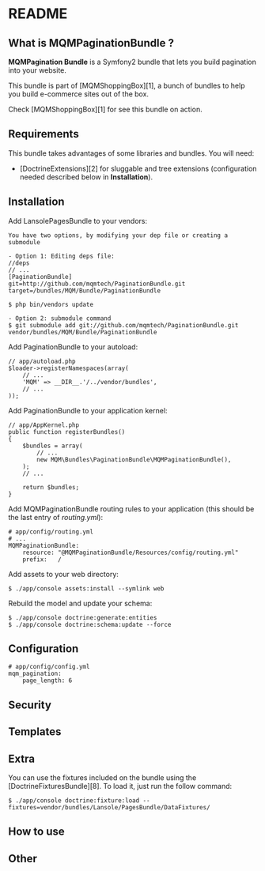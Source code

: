 README
======

What is MQMPaginationBundle ?
----------------------------

**MQMPagination Bundle** is a Symfony2 bundle that lets you build pagination into your website.

This bundle is part of [MQMShoppingBox][1], a bunch of bundles to help you build e-commerce sites out of the box.

Check [MQMShoppingBox][1] for see this bundle on action.

Requirements
------------

This bundle takes advantages of some libraries and bundles. You will need:

 * [DoctrineExtensions][2] for sluggable and tree extensions (configuration needed described below in **Installation**).

Installation
------------

Add LansolePagesBundle to your vendors:
	
	You have two options, by modifying your dep file or creating a submodule
	
	- Option 1: Editing deps file:
	//deps	
	// ...
	[PaginationBundle]
    git=http://github.com/mqmtech/PaginationBundle.git
    target=/bundles/MQM/Bundle/PaginationBundle
	
	$ php bin/vendors update

	- Option 2: submodule command
    $ git submodule add git://github.com/mqmtech/PaginationBundle.git vendor/bundles/MQM/Bundle/PaginationBundle

Add PaginationBundle to your autoload:

    // app/autoload.php
    $loader->registerNamespaces(array(
        // ...
        'MQM' => __DIR__.'/../vendor/bundles',
        // ...
    ));

Add PaginationBundle to your application kernel:

    // app/AppKernel.php
    public function registerBundles()
    {
        $bundles = array(
            // ...
            new MQM\Bundles\PaginationBundle\MQMPaginationBundle(),
        );
        // ...

        return $bundles;
    }

Add MQMPaginationBundle routing rules to your application (this should be the last entry of *routing.yml*):

    # app/config/routing.yml
    # ...
    MQMPaginationBundle:
        resource: "@MQMPaginationBundle/Resources/config/routing.yml"
        prefix:   /

Add assets to your web directory:

    $ ./app/console assets:install --symlink web

Rebuild the model and update your schema:

    $ ./app/console doctrine:generate:entities
    $ ./app/console doctrine:schema:update --force

Configuration
-------------

    # app/config/config.yml
    mqm_pagination:
        page_length: 6

Security
--------

Templates
---------

Extra
-----

You can use the fixtures included on the bundle using the [DoctrineFixturesBundle][8]. To load it, just run the follow command:

    $ ./app/console doctrine:fixture:load --fixtures=vendor/bundles/Lansole/PagesBundle/DataFixtures/

How to use
----------

Other
-----
